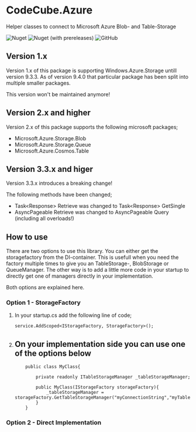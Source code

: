 # CodeCube.Azure
Helper classes to connect to Microsoft Azure Blob- and Table-Storage

![Nuget](https://img.shields.io/nuget/dt/CodeCube.Azure.Storage?style=for-the-badge)
![Nuget (with prereleases)](https://img.shields.io/nuget/vpre/CodeCube.Azure.Storage?style=for-the-badge)
![GitHub](https://img.shields.io/github/license/roblohmann/CodeCube.Azure.Storage?style=for-the-badge)

## Version 1.x
Version 1.x of this package is supporting Windows.Azure.Storage untill version 9.3.3. As of version 9.4.0 that particular package has been split into multiple smaller packages.

This version won't be maintained anymore!

## Version 2.x and higher
Version 2.x of this package supports the following microsoft packages;

- Microsoft.Azure.Storage.Blob
- Microsoft.Azure.Storage.Queue
- Microsoft.Azure.Cosmos.Table

## Version 3.3.x and higer
Version 3.3.x introduces a breaking change!

The following methods have been changed;
- Task<Response<T>> Retrieve<T> was changed to Task<Response<T>> GetSingle<T>
- AsyncPageable<T> Retrieve<T> was changed to AsyncPageable<T> Query<T> (including all overloads!)

## How to use

There are two options to use this library. You can either get the storagefactory from the DI-container. This is usefull when you need the factory multiple times to give you an TableStorage-, BlobStorage or QueueManager.
The other way is to add a little more code in your startup to directly get one of managers directly in your implementation.

Both options are explained here.

### Option 1 - StorageFactory
1. In your startup.cs add the following line of code;

    ```
    service.AddScoped<IStorageFactory, StorageFactory>();
    ```

2. On your implementation side you can use one of the options below
   - 
    ```
        public class MyClass{
            
            private readonly ITableStorageManager _tableStorageManager;
            
            public MyClass(IStorageFactory storageFactory){
                _tableStorageManager = storageFactory.GetTableStorageManager("myConnectionString","myTableName")
            }
        } 
    ```

### Option 2 - Direct Implementation